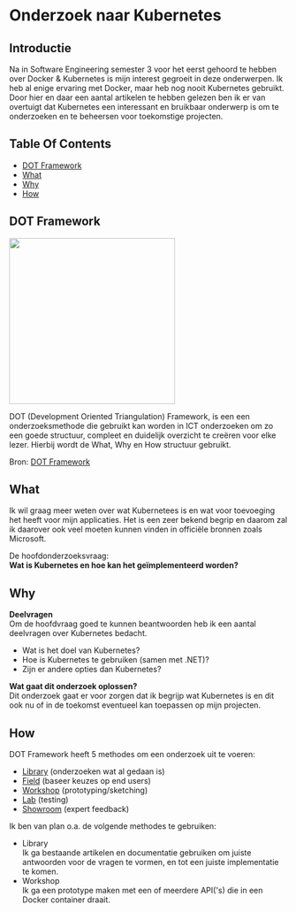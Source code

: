 # Onderzoek naar Kubernetes

## Introductie
Na in Software Engineering semester 3 voor het eerst gehoord te hebben over Docker & Kubernetes is mijn interest gegroeit in deze onderwerpen. 
Ik heb al enige ervaring met Docker, maar heb nog nooit Kubernetes gebruikt. Door hier en daar een aantal artikelen te hebben gelezen ben ik er van overtuigt dat Kubernetes een interessant en bruikbaar onderwerp is om te onderzoeken en te beheersen voor toekomstige projecten. 

## Table Of Contents
- [DOT Framework](#dot-framework)
- [What](#what)
- [Why](#why)
- [How](#How)

## DOT Framework

<img src=https://user-images.githubusercontent.com/58031089/114270834-cd543680-9a0e-11eb-9b01-7248641fab13.png width="300" height="300" />

DOT (Development Oriented Triangulation) Framework, is een een onderzoeksmethode die gebruikt kan worden in ICT onderzoeken om zo een goede structuur, compleet en duidelijk overzicht te creëren voor elke lezer. Hierbij wordt de What, Why en How structuur gebruikt.

Bron: [DOT Framework](https://ictresearchmethods.nl/The_DOT_Framework)

## What
Ik wil graag meer weten over wat Kubernetees is en wat voor toevoeging het heeft voor mijn applicaties. Het is een zeer bekend begrip en daarom zal ik daarover ook veel moeten kunnen vinden in officiële bronnen zoals Microsoft. 

De hoofdonderzoeksvraag:  
**Wat is Kubernetes en hoe kan het geïmplementeerd worden?**

## Why  
**Deelvragen**  
Om de hoofdvraag goed te kunnen beantwoorden heb ik een aantal deelvragen over Kubernetes bedacht.  
- Wat is het doel van Kubernetes?
- Hoe is Kubernetes te gebruiken (samen met .NET)?
- Zijn er andere opties dan Kubernetes?  

**Wat gaat dit onderzoek oplossen?**  
Dit onderzoek gaat er voor zorgen dat ik begrijp wat Kubernetes is en dit ook nu of in de toekomst eventueel kan toepassen op mijn projecten.

## How
DOT Framework heeft 5 methodes om een onderzoek uit te voeren:
- [Library](https://ictresearchmethods.nl/Category:Library) (onderzoeken wat al gedaan is)
- [Field](https://ictresearchmethods.nl/Category:Field) (baseer keuzes op end users) 
- [Workshop](https://ictresearchmethods.nl/Category:Workshop) (prototyping/sketching)
- [Lab](https://ictresearchmethods.nl/Category:Lab) (testing)
- [Showroom](https://ictresearchmethods.nl/Category:Showroom) (expert feedback)

Ik ben van plan o.a. de volgende methodes te gebruiken:  
- Library  
Ik ga bestaande artikelen en documentatie gebruiken om juiste antwoorden voor de vragen te vormen, en tot een juiste implementatie te komen. 
- Workshop  
Ik ga een prototype maken met een of meerdere API('s) die in een Docker container draait. 
